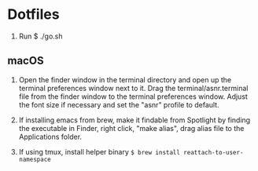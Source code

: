 # Dotfiles

1. Run $ ./go.sh


## macOS

1. Open the finder window in the terminal directory and open up the terminal preferences window next to it. Drag the terminal/asnr.terminal file from the finder window to the terminal preferences window. Adjust the font size if necessary and set the "asnr" profile to default.

2. If installing emacs from brew, make it findable from Spotlight by finding the executable in Finder, right click, "make alias", drag alias file to the Applications folder.

3. If using tmux, install helper binary `$ brew install reattach-to-user-namespace`
